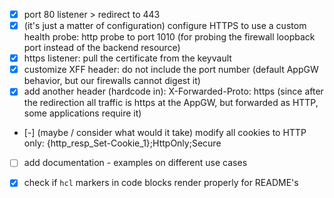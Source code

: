 - [x] port 80 listener > redirect to 443
- [x] (it's just a matter of configuration) configure HTTPS to use a custom health probe: http probe to port 1010 (for probing the firewall loopback port instead of the backend resource)
- [x] https listener: pull the certificate from the keyvault
- [x] customize XFF header: do not include the port number (default AppGW behavior, but our firewalls cannot digest it)
- [x] add another header (hardcode in): X-Forwarded-Proto: https (since after the redirection all traffic is https at the AppGW, but forwarded as HTTP, some applications require it)
- [-] (maybe / consider what would it take) modify all cookies to HTTP only: {http_resp_Set-Cookie_1};HttpOnly;Secure

- [ ] add documentation - examples on different use cases

- [x] check if `hcl` markers in code blocks render properly for README's